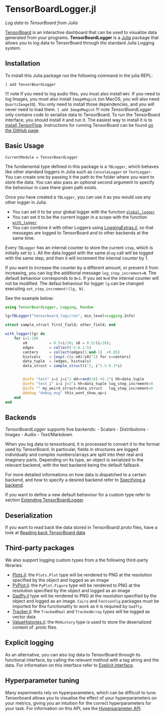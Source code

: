 # TensorBoardLogger.jl

*Log data to TensorBoard from Julia*

[TensorBoard](https://www.tensorflow.org/guide/summaries_and_tensorboard) is an
interactive dashboard that can be used to visualize data generated from your programs.
**TensorBoardLogger** is a [Julia](https://julialang.org) package that allows
you to log data to TensorBoard through the standard Julia Logging system.

## Installation

To install this Julia package run the following command in the julia REPL:
```
] add TensorBoardLogger
```

!!! note
    If you need to log audio files, you must also install `WAV`.
    If you need to log Images, you must also install `ImageMagick`
    (on MacOS, you will also need `QuartzImageIO`).
    You only need to install those dependencies, and you will never need to load them.
    ```
    ] add ImageMagick
    ```
!!! note
    *TensorBoardLogger* only contains code to serialize data to TensorBoard.
    To run the TensorBoard interface, you should install it and run it.
    The easiest way to install it is to [install TensorFlow](https://www.tensorflow.org/install).
    Instructions for running TensorBoard can be found [on the GitHub page](https://github.com/tensorflow/tensorboard).



## Basic Usage
```@meta
CurrentModule = TensorBoardLogger
```

The fundamental type defined in this package is a `TBLogger`, which behaves like
other standard loggers in Julia such as `ConsoleLogger` or `TextLogger`. You can
create one by passing it the path to the folder where you want to store the data.
You can also pass an optional second argument to specify the behaviour in case
there given path exists.

Once you have created a `TBLogger`, you can use it as you would use any other
logger in Julia:
- You can set it to be your global logger with the function [`global_logger`](https://docs.julialang.org/en/v1/stdlib/Logging/index.html#Base.CoreLogging.global_logger)
- You can set it to be the current logger in a scope with the function [`with_logger`](https://docs.julialang.org/en/v1/stdlib/Logging/index.html#Base.CoreLogging.with_logger)
- You can combine it with other Loggers using [LoggingExtras.jl](https://github.com/oxinabox/LoggingExtras.jl), so that messages are logged to TensorBoard and to other backends at the same time.

Every `TBLogger` has an internal counter to store the current `step`, which is initially set to `1`. All the data logged with the same `@log` call will be logged with the same step, and then
it will increment the internal counter by 1.

If you want to increase the counter by a different amount, or prevent it from increasing, you can log the additional message
`log_step_increment=N`. The default behaviour corresponds to `N=1`. If you set `N=0` the internal counter will not be modified.
The defaul behaviour for logger `lg` can be changed executing `set_step_increment!(lg, N)`.

See the example below:
```julia
using TensorBoardLogger, Logging, Random

lg=TBLogger("tensorboard_logs/run", min_level=Logging.Info)

struct sample_struct first_field; other_field; end

with_logger(lg) do
    for i=1:100
        x0          = 0.5+i/30; s0 = 0.5/(i/20);
        edges       = collect(-5:0.1:5)
        centers     = collect(edges[1:end-1] .+0.05)
        histvals    = [exp(-((c-x0)/s0)^2) for c=centers]
        data_tuple  = (edges, histvals)
        data_struct = sample_struct(i^2, i^1.5-0.3*i)


        @info "test" i=i j=i^2 dd=rand(10).+0.1*i hh=data_tuple
        @info "test_2" i=i j=2^i hh=data_tuple log_step_increment=0
        @info "" my_weird_struct=data_struct   log_step_increment=0
        @debug "debug_msg" this_wont_show_up=i
    end
end
```

## Backends

*TensorBoardLogger* supports five backends:
    - Scalars
    - Distributions
    - Images
    - Audio
    - Text/Markdown

When you log data to tensorboard, it is processed to convert it to the format
used by TensorBoard.
In particular, fields in structures are logged individually and complex
numbers/arrays are split into their real and imaginary parts. Depending on its type, an
object is serialized to the relevant backend, with the text backend being the
default fallback.

For more detailed informations on how data is dispatched to a certain backend, and
how to specify a desired backend refer to [Specifying a backend](@ref).

If you want to define a new default behaviour for a custom type refer to section
[Extending TensorBoardLogger](@ref).

## Deserialization

If you want to read back the data stored in TensorBoard/.proto files, have a look
at [Reading back TensorBoard data](@ref)

## Third-party packages
We also support logging custom types from a the following third-party libraries:
 - [Plots.jl](https://github.com/JuliaPlots/Plots.jl): the `Plots.Plot` type will be rendered to PNG at the resolution specified by the object and logged as an image
 - [PyPlot.jl](https://github.com/JuliaPy/PyPlot.jl): the `PyPlot.Figure` type will be rendered to PNG at the resolution specified by the object and logged as an image
 - [Gadfly.jl](https://github.com/GiovineItalia/Gadfly.jl) type will be rendered to PNG at the resolution specified by the object and logged as an image. `Cairo` and `Fontconfig` packages must be imported for this functionality to work as it is required by `Gadfly`.
 - [Tracker.jl](https://github.com/FluxML/Tracker.jl): the `TrackedReal` and `TrackedArray` types will be logged as vector data
 - [ValueHistories.jl](https://github.com/JuliaML/ValueHistories.jl): the `MVHistory` type is used to store the deserialized content of .proto files.

## Explicit logging

As an alternative, you can also log data to TensorBoard through its functional interface, by calling the relevant method with a tag string and the data. For information on this interface refer to [Explicit interface](@ref).

## Hyperparameter tuning

Many experiments rely on hyperparameters, which can be difficult to tune. Tensorboard allows you to visualise the effect of your hyperparameters on your metrics, giving you an intuition for the correct hyperparameters for your task. For information on this API, see the [Hyperparameter API](@ref).

